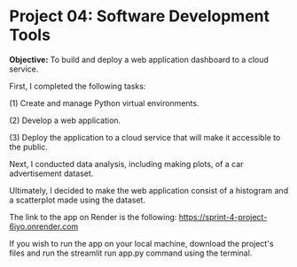 # Project 04: Software Development Tools

**Objective:** To build and deploy a web application dashboard to a cloud service. 

First, I completed the following tasks:

(1) Create and manage Python virtual environments.

(2) Develop a web application.

(3) Deploy the application to a cloud service that will make it accessible to the public.

Next, I conducted data analysis, including making plots, of a car advertisement dataset. 

Ultimately, I decided to make the web application consist of a histogram and a scatterplot made using the dataset.

The link to the app on Render is the following:
https://sprint-4-project-6iyo.onrender.com

If you wish to run the app on your local machine, download the project's files and run the streamlit run app.py command using the terminal.
